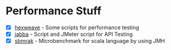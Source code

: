 # Performance Stuff

* [X] [hexweave](./hexweave) - Some scripts for performance testing
* [X] [jabba](./jabba) - Script and JMeter script for API Testing
* [X] [sbmrak](.sbmark) - Microbenchmark for scala language by using JMH  
